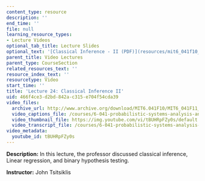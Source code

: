 ```yaml
---
content_type: resource
description: ''
end_time: ''
file: null
learning_resource_types:
- Lecture Videos
optional_tab_title: Lecture Slides
optional_text: '[Classical Inference - II (PDF)](resources/mit6_041f10_l24)'
parent_title: Video Lectures
parent_type: CourseSection
related_resources_text: ''
resource_index_text: ''
resourcetype: Video
start_time: ''
title: 'Lecture 24: Classical Inference II'
uid: 466f4ce3-d2bd-842a-c315-e704f54cda39
video_files:
  archive_url: http://www.archive.org/download/MIT6.041F10/MIT6_041F11_lec24_300k.mp4
  video_captions_file: /courses/6-041-probabilistic-systems-analysis-and-applied-probability-fall-2010/dffe474977705beb9b45499a439912e7_tBUHRpFZy0s.vtt
  video_thumbnail_file: https://img.youtube.com/vi/tBUHRpFZy0s/default.jpg
  video_transcript_file: /courses/6-041-probabilistic-systems-analysis-and-applied-probability-fall-2010/7f3f958775fc52ef0ed0d963846fcf3b_tBUHRpFZy0s.pdf
video_metadata:
  youtube_id: tBUHRpFZy0s
---
```


**Description:** In this lecture, the professor discussed classical inference, Linear regression, and binary hypothesis testing.

**Instructor:** John Tsitsiklis